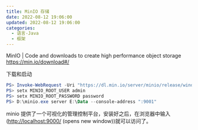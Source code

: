 ```yaml
---
title: MinIO 存储
date: 2022-08-12 19:06:00
updated: 2022-08-12 19:06:00
categories:
  - 语言-Java
  - 框架
---
```


MinIO | Code and downloads to create high performance object storage
<https://min.io/download#/>

下载和启动

```powershell
PS> Invoke-WebRequest -Uri "https://dl.min.io/server/minio/release/windows-amd64/minio.exe" -OutFile "D:\minio.exe"
PS> setx MINIO_ROOT_USER admin
PS> setx MINIO_ROOT_PASSWORD password
PS> D:\minio.exe server E:\Data --console-address ":9001"
```

minio 提供了一个可视化的管理控制平台，安装好之后，在浏览器中输入(<http://localhost:9000/> (opens new window))就可以访问了。
